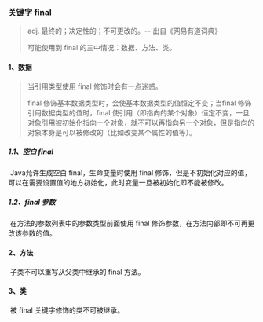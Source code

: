 ### 关键字 final 

> adj. 最终的；决定性的；不可更改的。-- 出自《网易有道词典》
>
> 可能使用到 final 的三中情况：数据、方法、类。

#### 1、数据

> 当引用类型使用 final 修饰时会有一点迷惑。
>
> final 修饰基本数据类型时，会使基本数据类型的值恒定不变；当final 修饰引用数据类型的值时，final 使引用（即指向的某个对象）恒定不变，一旦对象引用被初始化指向一个对象，就不可以再指向另一个对象，但是指向的对象本身是可以被修改的（比如改变某个属性的值等）。

##### 1.1、空白 final

​	Java允许生成空白 final，生命变量时使用 final 修饰，但是不初始化对应的值，可以在需要设置值的地方初始化，此时变量一旦被初始化即不能被修改。

##### 1.2、final 参数

​	在方法的参数列表中的参数类型前面使用 final 修饰参数，在方法内部即不可再更改该参数的值。

#### 2、方法

​	子类不可以重写从父类中继承的 final 方法。

#### 3、类

​	被 final 关键字修饰的类不可被继承。









​	

